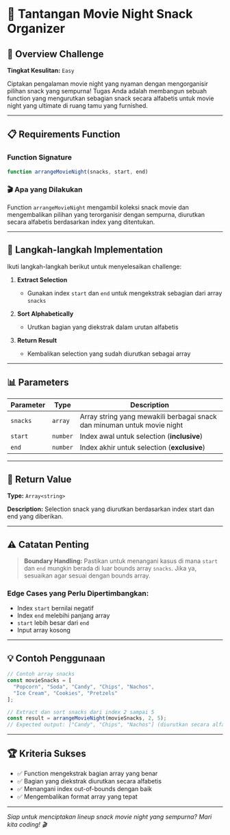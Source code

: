 # 🍿 Tantangan Movie Night Snack Organizer

## 🎯 Overview Challenge

**Tingkat Kesulitan:** `Easy`

Ciptakan pengalaman movie night yang nyaman dengan mengorganisir pilihan snack yang sempurna! Tugas Anda adalah membangun sebuah function yang mengurutkan sebagian snack secara alfabetis untuk movie night yang ultimate di ruang tamu yang furnished.

---

## 📋 Requirements Function

### Function Signature
```javascript
function arrangeMovieNight(snacks, start, end)
```

### 🎬 Apa yang Dilakukan
Function `arrangeMovieNight` mengambil koleksi snack movie dan mengembalikan pilihan yang terorganisir dengan sempurna, diurutkan secara alfabetis berdasarkan index yang ditentukan.

---

## 🔧 Langkah-langkah Implementation

Ikuti langkah-langkah berikut untuk menyelesaikan challenge:

1. **Extract Selection** 
   - Gunakan index `start` dan `end` untuk mengekstrak sebagian dari array `snacks`
   
2. **Sort Alphabetically**
   - Urutkan bagian yang diekstrak dalam urutan alfabetis
   
3. **Return Result**
   - Kembalikan selection yang sudah diurutkan sebagai array

---

## 📊 Parameters

| Parameter | Type | Description |
|-----------|------|-------------|
| `snacks` | `array` | Array string yang mewakili berbagai snack dan minuman untuk movie night |
| `start` | `number` | Index awal untuk selection (**inclusive**) |
| `end` | `number` | Index akhir untuk selection (**exclusive**) |

---

## 🎯 Return Value

**Type:** `Array<string>`

**Description:** Selection snack yang diurutkan berdasarkan index start dan end yang diberikan.

---

## ⚠️ Catatan Penting

> **Boundary Handling:** Pastikan untuk menangani kasus di mana `start` dan `end` mungkin berada di luar bounds array `snacks`. Jika ya, sesuaikan agar sesuai dengan bounds array.

### Edge Cases yang Perlu Dipertimbangkan:
- Index `start` bernilai negatif
- Index `end` melebihi panjang array
- `start` lebih besar dari `end`
- Input array kosong

---

## 💡 Contoh Penggunaan

```javascript
// Contoh array snacks
const movieSnacks = [
  "Popcorn", "Soda", "Candy", "Chips", "Nachos", 
  "Ice Cream", "Cookies", "Pretzels"
];

// Extract dan sort snacks dari index 2 sampai 5
const result = arrangeMovieNight(movieSnacks, 2, 5);
// Expected output: ["Candy", "Chips", "Nachos"] (diurutkan secara alfabetis)
```

---

## 🏆 Kriteria Sukses

- ✅ Function mengekstrak bagian array yang benar
- ✅ Bagian yang diekstrak diurutkan secara alfabetis
- ✅ Menangani index out-of-bounds dengan baik
- ✅ Mengembalikan format array yang tepat

---

*Siap untuk menciptakan lineup snack movie night yang sempurna? Mari kita coding! 🎬*
